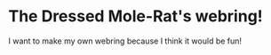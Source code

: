 The Dressed Mole-Rat's webring!
==============================

I want to make my own webring because I think it would be fun!